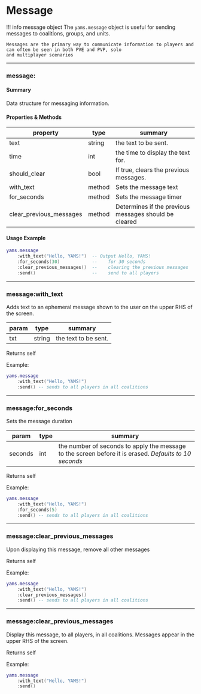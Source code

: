 # Message

!!! info message object
    The `yams.message` object is useful for sending messages to coalitions, groups, and units.

    Messages are the primary way to communicate information to players and can often be seen in both PVE and PVP, solo
    and multiplayer scenarios

***

### message:

#### Summary
Data structure for messaging information.
#### Properties & Methods
 | property | type | summary |
 |-------|------|---------|
 |text    | string| the text to be sent.|
 |time    | int| the time to display the text for.|
 |should_clear    | bool| If true, clears the previous messages.|
 |with_text    |method| Sets the message text|
 |for_seconds    |method| Sets the message timer|
 |clear_previous_messages    |method| Determines if the previous messages should be cleared|

#### Usage Example
```lua
yams.message
    :with_text("Hello, YAMS!")  -- Output Hello, YAMS!
    :for_seconds(30)            --    for 30 seconds
    :clear_previous_messages()  --    clearing the previous messages
    :send()                     --    send to all players
```

***

### message:with_text


Adds text to an ephemeral message shown to the user on the upper RHS of the screen.

 | param | type | summary |
 |-------|------|---------|
 |txt    | string| the text to be sent.|

Returns self

Example:
```lua
yams.message
    :with_text("Hello, YAMS!")
    :send() -- sends to all players in all coalitions
```

***

### message:for_seconds


Sets the message duration

 | param | type | summary |
 |-------|------|---------|
 |seconds|int| the number of seconds to apply the message to the screen before it is erased. _Defaults to 10 seconds_|

Returns self

Example:
```lua
yams.message
    :with_text("Hello, YAMS!")
    :for_seconds(5)
    :send() -- sends to all players in all coalitions
```

***

### message:clear_previous_messages


Upon displaying this message, remove all other messages

Returns self

Example:
```lua
yams.message
    :with_text("Hello, YAMS!")
    :clear_previous_messages()
    :send() -- sends to all players in all coalitions
```

***

### message:clear_previous_messages


Display this message, to all players, in all coalitions. Messages appear in the upper RHS of the screen.

Returns self

Example:
```lua
yams.message
    :with_text("Hello, YAMS!")
    :send()
```
